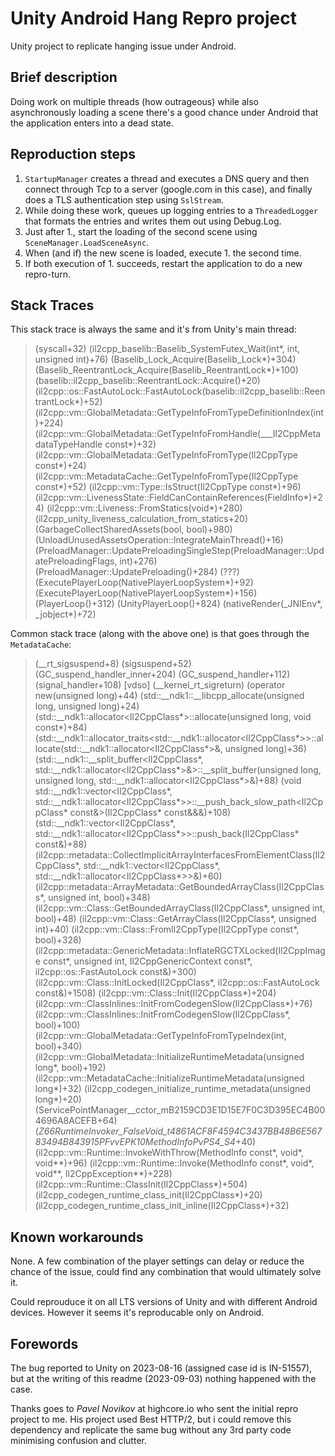 # Unity Android Hang Repro project

Unity project to replicate hanging issue under Android. 

## Brief description

Doing work on multiple threads (how outrageous) while also asynchronously loading a scene there's a good chance under Android that the application enters into a dead state.

## Reproduction steps

1. `StartupManager` creates a thread and executes a DNS query and then connect through Tcp to a server (google.com in this case), and finally does a TLS authentication step using `SslStream`.
2. While doing these work, queues up logging entries to a `ThreadedLogger` that formats the entries and writes them out using Debug.Log.
3. Just after 1., start the loading of the second scene using `SceneManager.LoadSceneAsync`.
4. When (and if) the new scene is loaded, execute 1. the second time.
5. If both execution of 1. succeeds, restart the application to do a new repro-turn.

## Stack Traces

This stack trace is always the same and it's from Unity's main thread:

>  (syscall+32)
>  (il2cpp_baselib::Baselib_SystemFutex_Wait(int*, int, unsigned int)+76)
>  (Baselib_Lock_Acquire(Baselib_Lock*)+304)
>  (Baselib_ReentrantLock_Acquire(Baselib_ReentrantLock*)+100)
>  (baselib::il2cpp_baselib::ReentrantLock::Acquire()+20)
>  (il2cpp::os::FastAutoLock::FastAutoLock(baselib::il2cpp_baselib::ReentrantLock*)+52)
>  (il2cpp::vm::GlobalMetadata::GetTypeInfoFromTypeDefinitionIndex(int)+224)
>  (il2cpp::vm::GlobalMetadata::GetTypeInfoFromHandle(___Il2CppMetadataTypeHandle const*)+32)
>  (il2cpp::vm::GlobalMetadata::GetTypeInfoFromType(Il2CppType const*)+24)
>  (il2cpp::vm::MetadataCache::GetTypeInfoFromType(Il2CppType const*)+52)
>  (il2cpp::vm::Type::IsStruct(Il2CppType const*)+96)
>  (il2cpp::vm::LivenessState::FieldCanContainReferences(FieldInfo*)+24)
>  (il2cpp::vm::Liveness::FromStatics(void*)+280)
>  (il2cpp_unity_liveness_calculation_from_statics+20)
>  (GarbageCollectSharedAssets(bool, bool)+980)
>  (UnloadUnusedAssetsOperation::IntegrateMainThread()+16)
>  (PreloadManager::UpdatePreloadingSingleStep(PreloadManager::UpdatePreloadingFlags, int)+276)
>  (PreloadManager::UpdatePreloading()+284)
>  (???)
>  (ExecutePlayerLoop(NativePlayerLoopSystem*)+92)
>  (ExecutePlayerLoop(NativePlayerLoopSystem*)+156)
>  (PlayerLoop()+312)
>  (UnityPlayerLoop()+824)
>  (nativeRender(_JNIEnv*, _jobject*)+72)

Common stack trace (along with the above one) is that goes through the `MetadataCache`:
>  (__rt_sigsuspend+8)
>  (sigsuspend+52)
>  (GC_suspend_handler_inner+204)
>  (GC_suspend_handler+112)
>  (signal_handler+108)
>  [vdso] (__kernel_rt_sigreturn)
>  (operator new(unsigned long)+44)
>  (std::__ndk1::__libcpp_allocate(unsigned long, unsigned long)+24)
>  (std::__ndk1::allocator<Il2CppClass*>::allocate(unsigned long, void const*)+84)
>  (std::__ndk1::allocator_traits<std::__ndk1::allocator<Il2CppClass*>>::allocate(std::__ndk1::allocator<Il2CppClass*>&, unsigned long)+36)
>  (std::__ndk1::__split_buffer<Il2CppClass*, std::__ndk1::allocator<Il2CppClass*>&>::__split_buffer(unsigned long, unsigned long, std::__ndk1::allocator<Il2CppClass*>&)+88)
>  (void std::__ndk1::vector<Il2CppClass*, std::__ndk1::allocator<Il2CppClass*>>::__push_back_slow_path<Il2CppClass* const&>(Il2CppClass* const&&&)+108)
>  (std::__ndk1::vector<Il2CppClass*, std::__ndk1::allocator<Il2CppClass*>>::push_back(Il2CppClass* const&)+88)
>  (il2cpp::metadata::CollectImplicitArrayInterfacesFromElementClass(Il2CppClass*, std::__ndk1::vector<Il2CppClass*, std::__ndk1::allocator<Il2CppClass*>>&)+60)
>  (il2cpp::metadata::ArrayMetadata::GetBoundedArrayClass(Il2CppClass*, unsigned int, bool)+348)
>  (il2cpp::vm::Class::GetBoundedArrayClass(Il2CppClass*, unsigned int, bool)+48)
>  (il2cpp::vm::Class::GetArrayClass(Il2CppClass*, unsigned int)+40)
>  (il2cpp::vm::Class::FromIl2CppType(Il2CppType const*, bool)+328)
>  (il2cpp::metadata::GenericMetadata::InflateRGCTXLocked(Il2CppImage const*, unsigned int, Il2CppGenericContext const*, il2cpp::os::FastAutoLock const&)+300)
>  (il2cpp::vm::Class::InitLocked(Il2CppClass*, il2cpp::os::FastAutoLock const&)+1508)
>  (il2cpp::vm::Class::Init(Il2CppClass*)+204)
>  (il2cpp::vm::ClassInlines::InitFromCodegenSlow(Il2CppClass*)+76)
>  (il2cpp::vm::ClassInlines::InitFromCodegenSlow(Il2CppClass*, bool)+100)
>  (il2cpp::vm::GlobalMetadata::GetTypeInfoFromTypeIndex(int, bool)+340)
>  (il2cpp::vm::GlobalMetadata::InitializeRuntimeMetadata(unsigned long*, bool)+192)
>  (il2cpp::vm::MetadataCache::InitializeRuntimeMetadata(unsigned long*)+32)
>  (il2cpp_codegen_initialize_runtime_metadata(unsigned long*)+20)
>  (ServicePointManager__cctor_mB2159CD3E1D15E7F0C3D395EC4B004696A8ACEFB+64)
>  (_Z66RuntimeInvoker_FalseVoid_t4861ACF8F4594C3437BB48B6E56783494B843915PFvvEPK10MethodInfoPvPS4_S4_+40)
>  (il2cpp::vm::Runtime::InvokeWithThrow(MethodInfo const*, void*, void**)+96)
>  (il2cpp::vm::Runtime::Invoke(MethodInfo const*, void*, void**, Il2CppException**)+228)
>  (il2cpp::vm::Runtime::ClassInit(Il2CppClass*)+504)
>  (il2cpp_codegen_runtime_class_init(Il2CppClass*)+20)
>  (il2cpp_codegen_runtime_class_init_inline(Il2CppClass*)+32)

## Known workarounds

None.
A few combination of the player settings can delay or reduce the chance of the issue, could find any combination that would ultimately solve it.

Could reprouduce it on all LTS versions of Unity and with different Android devices. However it seems it's reproducable only on Android.

## Forewords

The bug reported to Unity on 2023-08-16 (assigned case id is IN-51557), but at the writing of this readme (2023-09-03) nothing happened with the case.

Thanks goes to *Pavel Novikov* at highcore.io who sent the initial repro project to me. His project used Best HTTP/2, but i could remove this dependency and replicate the same bug without any 3rd party code minimising confusion and clutter.